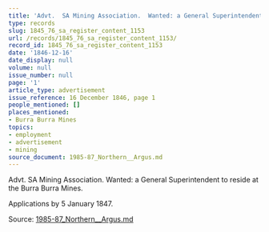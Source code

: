 ```yaml
---
title: 'Advt.  SA Mining Association.  Wanted: a General Superintendent'
type: records
slug: 1845_76_sa_register_content_1153
url: /records/1845_76_sa_register_content_1153/
record_id: 1845_76_sa_register_content_1153
date: '1846-12-16'
date_display: null
volume: null
issue_number: null
page: '1'
article_type: advertisement
issue_reference: 16 December 1846, page 1
people_mentioned: []
places_mentioned:
- Burra Burra Mines
topics:
- employment
- advertisement
- mining
source_document: 1985-87_Northern__Argus.md
---
```


Advt.  SA Mining Association.  Wanted: a General Superintendent to reside at the Burra Burra Mines.

Applications by 5 January 1847.

Source: [1985-87_Northern__Argus.md](/downloads/markdown/1985-87_Northern__Argus.md)
